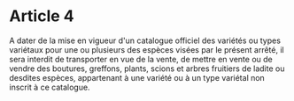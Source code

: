 # Article 4

A dater de la mise en vigueur d'un catalogue officiel des variétés ou types variétaux pour une ou plusieurs des espèces visées par le présent arrêté, il sera interdit de transporter en vue de la vente, de mettre en vente ou de vendre des boutures, greffons, plants, scions et arbres fruitiers de ladite ou desdites espèces, appartenant à une variété ou à un type variétal non inscrit à ce catalogue.
